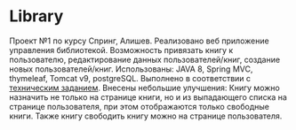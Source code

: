 # Library
Проект №1 по курсу Спринг, Алишев.
Реализовано веб приложение управления библиотекой. Возможность привязать книгу к пользователю, редактирование данных пользователей/книг, создание новых пользователей/книг.
Использованы: JAVA 8, Spring MVC, thymeleaf, Tomcat v9, postgreSQL.
Выполнено в соответствии с [техническим заданием](https://github.com/ramazankzn/Library/blob/master/Project1_TZ.pdf).
Внесены небольшие улучшения: Книгу можно назначить не только на странице книги, но и из выпадающего списка на странице пользователя, при этом отображаются только свободные книги. Также книгу свободить книгу можно на странице пользователя.
